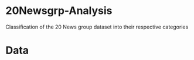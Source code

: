 # 20Newsgrp-Analysis

Classification of the 20 News group dataset into their respective categories 

# Data
